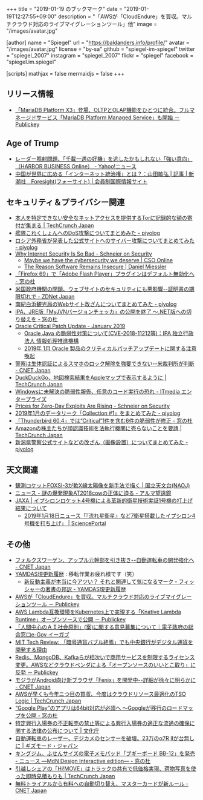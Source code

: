 +++
title = "2019-01-19 のブックマーク"
date =  "2019-01-19T12:27:55+09:00"
description = "「AWSが「CloudEndure」を買収。マルチクラウド対応のライブマイグレーションツール」他"
image = "/images/avatar.jpg"

[author]
  name      = "Spiegel"
  url       = "https://baldanders.info/profile/"
  avatar    = "/images/avatar.jpg"
  license   = "by-sa"
  github    = "spiegel-im-spiegel"
  twitter   = "spiegel_2007"
  instagram = "spiegel_2007"
  flickr    = "spiegel"
  facebook  = "spiegel.im.spiegel"

[scripts]
  mathjax = false
  mermaidjs = false
+++

## リリース情報

- [「MariaDB Platform X3」登場、OLTPとOLAP機能をひとつに統合。フルマネージドサービス「MariaDB Platform Managed Service」も開始 － Publickey](https://www.publickey1.jp/blog/19/mariadb_platform_x3oltpolapmariadb_platform_managed_service.html)

## Age of Trump

- [レーダー照射問題、「千載一遇の好機」を逃したかもしれない「強い意向」（HARBOR BUSINESS Online） - Yahoo!ニュース](https://headlines.yahoo.co.jp/article?a=20190115-00183410-hbolz-soci)
- [中国が世界に広める「インターネット統治権」とは？：山田敏弘 | 記事 | 新潮社　Foresight(フォーサイト) | 会員制国際情報サイト](https://www.fsight.jp/articles/-/44772)

## セキュリティ＆プライバシー関連

- [本人を特定できない安全なネットアクセスを提供するTorに記録的な額の寄付が集まる  |  TechCrunch Japan](https://techcrunch.com/2019/01/11/tor-lessens-reliance-us-grants/)
- [艦隊これくしょんへのDoS攻撃についてまとめみた - piyolog](http://d.hatena.ne.jp/Kango/20190112/1547244881)
- [ロシア外務省が発表した公式サイトへのサイバー攻撃についてまとめてみた - piyolog](http://d.hatena.ne.jp/Kango/20190113/1547339177)
- [Why Internet Security Is So Bad - Schneier on Security](https://www.schneier.com/blog/archives/2019/01/why_internet_se.html)
    - [Maybe we have the cybersecurity we deserve | CSO Online](https://www.csoonline.com/article/3328555/security/maybe-we-have-the-cybersecurity-we-deserve.html)
    - [The Reason Software Remains Insecure | Daniel Miessler](https://danielmiessler.com/blog/the-reason-software-remains-insecure/)
- [「Firefox 69」で「Adobe Flash Player」プラグインはデフォルト無効化へ - 窓の杜](https://forest.watch.impress.co.jp/docs/news/1164509.html)
- [米国政府機関の閉鎖、ウェブサイトのセキュリティにも悪影響--証明書の期限切れで - ZDNet Japan](https://japan.zdnet.com/article/35131262/)
- [南紀白浜観光局のWebサイト改ざんについてまとめてみた - piyolog](http://d.hatena.ne.jp/Kango/20190116/1547586873)
- [IPA、JRE版「MyJVNバージョンチェッカ」の公開を終了 ～.NET版への切り替えを - 窓の杜](https://forest.watch.impress.co.jp/docs/news/1164713.html)
- [Oracle Critical Patch Update - January 2019](https://www.oracle.com/technetwork/security-advisory/cpujan2019-5072801.html)
    - [Oracle Java の脆弱性対策について(CVE-2018-11212等)：IPA 独立行政法人 情報処理推進機構](https://www.ipa.go.jp/security/ciadr/vul/20190116-jre.html)
    - [2019年 1月 Oracle 製品のクリティカルパッチアップデートに関する注意喚起](https://www.jpcert.or.jp/at/2019/at190003.html)
- [警察は生体認証によるスマホのロック解除を強要できない--米裁判所が判断 - CNET Japan](https://japan.cnet.com/article/35131307/)
- [DuckDuckGo、地図検索結果をAppleマップで表示するように  |  TechCrunch Japan](https://techcrunch.com/2019/01/15/duckduckgo-apple-maps/)
- [Windowsに未解決の脆弱性報告、任意のコード実行の恐れ - ITmedia エンタープライズ](http://www.itmedia.co.jp/enterprise/articles/1901/16/news082.html)
- [Prices for Zero-Day Exploits Are Rising - Schneier on Security](https://www.schneier.com/blog/archives/2019/01/prices_for_zero.html)
- [2019年1月のデータリーク「Collection #1」をまとめてみた - piyolog](http://d.hatena.ne.jp/Kango/20190118/1547760348)
- [「Thunderbird 60.4」では“Critical”1件を含む6件の脆弱性が修正 - 窓の杜](https://forest.watch.impress.co.jp/docs/news/1165247.html)
- [Amazonの株主たちが顔認識技術を法執行機関に売らないことを要請  |  TechCrunch Japan](https://techcrunch.com/2019/01/17/amazon-shareholders-want-the-company-to-stop-selling-facial-recognition-to-law-enforcement/)
- [新潟県警察公式サイトなどの改ざん（画像設置）についてまとめてみた - piyolog](http://d.hatena.ne.jp/Kango/20190119/1547849801)

## 天文関連

- [観測ロケットFOXSI-3が軟X線太陽像を新手法で描く | 国立天文台(NAOJ)](https://www.nao.ac.jp/news/topics/2019/20190115-solar.html)
- [ニュース - 謎の爆発現象AT2018cowの正体に迫る - アルマ望遠鏡](https://alma-telescope.jp/news/cow-201901)
- [JAXA | イプシロンロケット4号機による革新的衛星技術実証1号機の打上げ結果について](http://www.jaxa.jp/press/2019/01/20190118_epsilon4_j.html)
    - [2019年1月18日ニュース「『流れ星衛星』など7衛星搭載したイプシロン4号機を打ち上げ」 | SciencePortal](https://scienceportal.jst.go.jp/news/newsflash_review/newsflash/2019/01/20190118_01.html)

## その他

- [フォルクスワーゲン、アップル元幹部を引き抜き--自動運転車の開発強化へ - CNET Japan](https://japan.cnet.com/article/35131098/)
- [YAMDAS現更新履歴](https://yamdas.hatenablog.com/) : 移転作業お疲れ様です（笑）
    - [新反動主義が本当に今アツい？ それと関連して気になるマーク・フィッシャーの著書の邦訳 - YAMDAS現更新履歴](https://yamdas.hatenablog.com/entry/20190115/markfisher)
- [AWSが「CloudEndure」を買収。マルチクラウド対応のライブマイグレーションツール － Publickey](https://www.publickey1.jp/blog/19/awscloudendure.html)
- [AWS Lambda互換環境をKubernetes上で実現する「Knative Lambda Runtime」オープンソースで公開 － Publickey](https://www.publickey1.jp/blog/19/aws_lambdakubernetesknative_lambda_runtimeklr.html)
- [「人間中心のＡＩ社会原則」(案)に関する意見募集について｜電子政府の総合窓口e-Gov イーガブ](http://search.e-gov.go.jp/servlet/Public?CLASSNAME=PCMMSTDETAIL&id=095190010)
- [MIT Tech Review: 「暗号通貨バブル終焉」でも中央銀行がデジタル通貨を開発する理由](https://www.technologyreview.jp/s/116790/at-least-15-central-banks-are-serious-about-getting-into-digital-currency/)
- [Redis、MongoDB、Kafkaらが相次いで商用サービスを制限するライセンス変更。AWSなどクラウドベンダによる「オープンソースのいいとこ取り」に反発 － Publickey](https://www.publickey1.jp/blog/19/redismongodbkafkaaws.html)
- [モジラがAndroid向け新ブラウザ「Fenix」を開発中--詳細が徐々に明らかに - CNET Japan](https://japan.cnet.com/article/35131316/)
- [AWSが早くも今年ニつ目の買収、今度はクラウドリソース最適化のTSO Logic  |  TechCrunch Japan](https://techcrunch.com/2019/01/15/aws-makes-another-acquisition-grabbing-tso-logic/)
- [“Google Play”のアプリは64bit対応が必須へ ～Googleが移行のロードマップを公開 - 窓の杜](https://forest.watch.impress.co.jp/docs/news/1164945.html)
- [特定興行入場券の不正転売の禁止等による興行入場券の適正な流通の確保に関する法律の公布について | 文化庁](http://www.bunka.go.jp/seisaku/bunka_gyosei/ticket_resale_ban/1412624.html)
- [自動運転車のレーザー、デジカメのセンサーを破壊。23万のα7R IIが台無しに | ギズモード・ジャパン](https://www.gizmodo.jp/2019/01/lidars-laser-wrecked-a7r-ii.html)
- [キングジム、ふせんサイズの電子メモパッド「ブギーボード BB-12」を発売 - ニュース ―MdN Design Interactive edition― - 窓の杜](https://forest.watch.impress.co.jp/docs/serial/newsbymdn/1165166.html)
- [引越しシェアの「Hi!MOVE」はトラックの共有で低価格実現、荷物写真を使った即時見積もりも  |  TechCrunch Japan](https://jp.techcrunch.com/2019/01/18/hi-move/)
- [無料トライアルから有料への自動切り替え、マスターカードが新ルール - CNET Japan](https://japan.cnet.com/article/35131445/)
